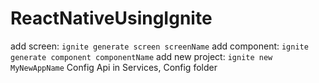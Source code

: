 # ReactNativeUsingIgnite
add screen: `ignite generate screen screenName`
add component: `ignite generate component componentName`
add new project: `ignite new MyNewAppName`
Config Api in Services, Config folder
